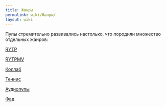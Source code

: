 ```yaml
---
title: Жанры
permalink: wiki/Жанры/
layout: wiki
---
```


Пупы стремительно развивались настолько, что породили множество
отдельных жанров:

[RYTP](http://ru.ruspoop.wikia.com/wiki/RYTP)

[RYTPMV](http://ru.ruspoop.wikia.com/wiki/RYTPMV)

[Коллаб](http://ru.ruspoop.wikia.com/wiki/Коллаб)

[Теннис](http://ru.ruspoop.wikia.com/wiki/Теннис)

[Аудиопупы](http://ru.ruspoop.wikia.com/wiki/Аудиопупы)

[Фад](http://ru.ruspoop.wikia.com/wiki/Фад)
